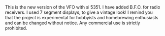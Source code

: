 This is the new version of the VFO with si 5351. 
I have added B.F.O.  for radio receivers. 
I used 7 segment displays, to give a vintage look! 
I remind you that the project is experimental for hobbyists and homebrewing enthusiasts and can be changed without notice. 
Any commercial use is strictly prohibited.
